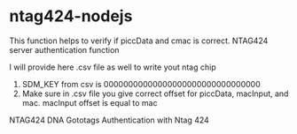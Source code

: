 # ntag424-nodejs
This function helps to verify if piccData and cmac is correct. NTAG424 server authentication function

I will provide here .csv file as well to write yout ntag chip


1. SDM_KEY from csv is 00000000000000000000000000000000
2. Make sure in .csv file you give correct offset for piccData, macInput, and mac.  macInput offset is equal to mac

NTAG424 DNA
Gototags
Authentication with Ntag 424